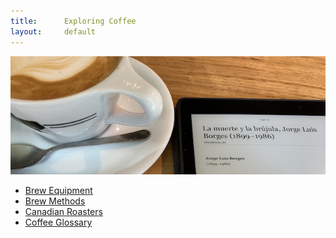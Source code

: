 ```yaml
---
title:      Exploring Coffee
layout:     default
---
```

<img src="espresso_and_reader.jpg" alt="Cup of Espresso with "/>

* [Brew Equipment](/brew-equipment.html)
* [Brew Methods](/brew-methods.html)
* [Canadian Roasters](/canadian-roasters.html)
* [Coffee Glossary](/glossary.html)


